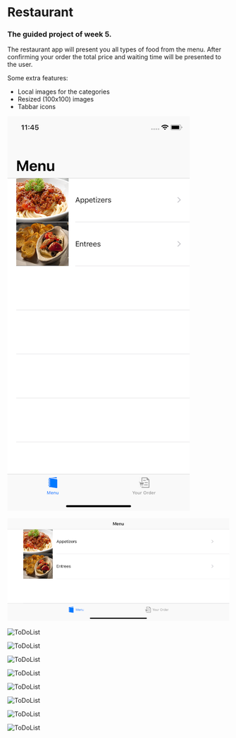 # Restaurant


### The guided project of week 5.

The restaurant app will present you all types of food from the menu. After confirming your order the total price and waiting time
will be presented to the user.

Some extra features:

- Local images for the categories
- Resized (100x100) images
- Tabbar icons



![ToDoList](/Restaurant/doc/CategoryScreen.png)

![ToDoList](/Restaurant/doc/CategoryScreenL.png)

![ToDoList](/doc/MenuScreen.png)

![ToDoList](/doc/MenuScreenL.png)

![ToDoList](/doc/DetailScreen.png)

![ToDoList](/doc/DetailScreenL.png)

![ToDoList](/doc/OrderScreen.png)

![ToDoList](/doc/OrderScreenL.png)

![ToDoList](/doc/Confirmation.png)

![ToDoList](/doc/WaitTime.png)







